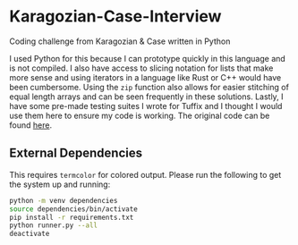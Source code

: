 # Karagozian-Case-Interview

Coding challenge from Karagozian &amp; Case written in Python

I used Python for this because I can prototype quickly in this language and is not compiled.
I also have access to slicing notation for lists that make more sense and using iterators in a language like Rust or C++ would have been cumbersome.
Using the `zip` function also allows for easier stitching of equal length arrays and can be seen frequently in these solutions.
Lastly, I have some pre-made testing suites I wrote for Tuffix and I thought I would use them here to ensure my code is working.
The original code can be found [here](https://github.com/CSUF-Tuffix/Tuffix-2).

## External Dependencies

This requires `termcolor` for colored output.
Please run the following to get the system up and running:

```bash
python -m venv dependencies
source dependencies/bin/activate
pip install -r requirements.txt
python runner.py --all
deactivate
```
